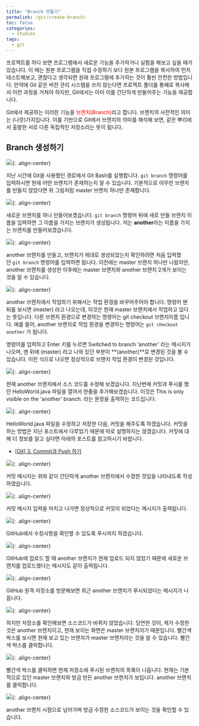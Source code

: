 ```yaml
---
title: "Branch 만들기"
permalink: /git/create-branch/
toc: false
categories:
  - studies
tags:
  - git
---
```


프로젝트를 하다 보면 프로그램에서 새로운 기능을 추가하거나 실험을 해보고 싶을 때가 있습니다. 이 때는 원본 프로그램을 직접 수정하기 보다 원본 프로그램을 복사하여 먼저 테스트해보고, 괜찮다고 생각되면 원래 프로그램에 추가하는 것이 훨씬 안전한 방법입니다. 만약에 Git 같은 버전 관리 시스템을 쓰지 않는다면 프로젝트 폴더를 통째로 복사해서 이런 과정을 거쳐야 하지만, Git에서는 이미 이를 간단하게 만들어주는 기능을 제공합니다.

Git에서 제공하는 이러한 기능을 <span style="color:red">브랜치(Branch)</span>라고 합니다. 브랜치의 사전적인 의미는 (나뭇)가지입니다. 이를 기반으로 Git에서 브랜치의 의미를 해석해 보면, 같은 뿌리에서 출발한 서로 다른 독립적인 저장소라는 뜻이 됩니다.

## Branch 생성하기

![](/assets/images/Git/004/01.png){: .align-center}

지난 시간에 Git을 사용했던 경로에서 Git Bash를 실행합니다. `git branch` 명령어를 입력하시면 현재 어떤 브랜치가 존재하는지 알 수 있습니다. 기본적으로 아무런 브랜치를 만들지 않았다면 위 그림처럼 master 브랜치 하나만 존재합니다.

![](/assets/images/Git/004/02.png){: .align-center}

새로운 브랜치를 하나 만들어보겠습니다. `git branch` 명령어 뒤에 새로 만들 브랜치 이름을 입력하면 그 이름을 가지는 브랜치가 생성됩니다. 저는 **another**라는 이름을 가지는 브랜치를 만들어보겠습니다.

![](/assets/images/Git/004/03.png){: .align-center}

another 브랜치를 만들고, 브랜치가 제대로 생성되었는지 확인하려면 처음 입력했던 `git branch` 명령어를 입력하면 됩니다. 이전에는 master 브랜치 하나만 나왔지만, another 브랜치를 생성한 이후에는 master 브랜치와 another 브랜치 2개가 보이는 것을 알 수 있습니다.

![](/assets/images/Git/004/04.png){: .align-center}

another 브랜치에서 작업하기 위해서는 작업 환경을 바꾸어주어야 합니다. 명령어 맨 뒤를 보시면 (master) 라고 나오는데, 이것은 현재 master 브랜치에서 작업하고 있다는 뜻입니다. 다른 브랜치 환경으로 변경하는 명령어는 git checkout 브랜치이름 입니다. 예를 들어, another 브랜치로 작업 환경을 변경하는 명령어는 `git checkout another` 가 됩니다.

명령어를 입력하고 Enter 키를 누르면 Switched to branch 'another' 라는 메시지가 나오며, 맨 뒤에 (master) 라고 나와 있던 부분이 **(another)**로 변경된 것을 볼 수 있습니다. 이런 식으로 나오면 정상적으로 브랜치 작업 환경이 변경된 것입니다.

![](/assets/images/Git/004/05.png){: .align-center}

현재 another 브랜치에서 소스 코드를 수정해 보겠습니다. 지난번에 커밋과 푸시를 했던 HelloWorld.java 파일을 열어서 한줄을 추가해보겠습니다. 이것은 This is only visible on the 'another' branch. 라는 문장을 출력하는 코드입니다.

![](/assets/images/Git/004/06.png){: .align-center}

HelloWorld.java 파일을 수정하고 저장한 다음, 커밋을 해주도록 하겠습니다. 커밋을 하는 방법은 지난 포스트에서 다루었기 때문에 따로 설명하지는 않겠습니다. 커밋에 대해 더 정보를 알고 싶다면 아래의 포스트를 참고하시기 바랍니다.

- [[Git] 3. Commit과 Push 하기](/git/commit-and-push/)

![](/assets/images/Git/004/07.png){: .align-center}

커밋 메시지는 위와 같이 간단하게 another 브랜치에서 수정한 것임을 나타내도록 작성하였습니다.

![](/assets/images/Git/004/08.png){: .align-center}

커밋 메시지 입력을 마치고 나가면 정상적으로 커밋이 되었다는 메시지가 출력됩니다.

![](/assets/images/Git/004/09.png){: .align-center}

GitHub에서 수정사항을 확인할 수 있도록 푸시까지 하겠습니다.

![](/assets/images/Git/004/10.png){: .align-center}

GitHub에 업로드 할 때 another 브랜치가 현재 업로드 되지 않았기 때문에 새로운 브랜치를 업로드했다는 메시지도 같이 출력됩니다.

![](/assets/images/Git/004/11.png){: .align-center}

GitHub 원격 저장소를 방문해보면 최근 another 브랜치가 푸시되었다는 메시지가 나옵니다.

![](/assets/images/Git/004/12.png){: .align-center}

하지만 저장소를 확인해보면 소스코드가 바뀌지 않았습니다. 당연한 것이, 제가 수정한 것은 another 브랜치이고, 현재 보이는 화면은 master 브랜치이기 때문입니다. 빨간색 박스를 보시면 현재 보고 있는 브랜치가 master 브랜치라는 것을 알 수 있습니다. 빨간색 박스를 클릭합니다.

![](/assets/images/Git/004/13.png){: .align-center}

빨간색 박스를 클릭하면 현재 저장소에 푸시된 브랜치의 목록이 나옵니다. 현재는 기본적으로 있던 master 브랜치와 방금 만든 another 브랜치가 보입니다. another 브랜치를 클릭합니다.

![](/assets/images/Git/004/14.png){: .align-center}

another 브랜치 시점으로 넘어가며 방금 수정한 소스코드가 보이는 것을 확인할 수 있습니다.